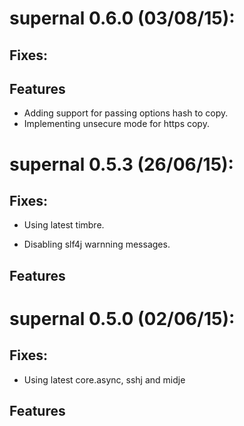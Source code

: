 # supernal 0.6.0 (03/08/15):

## Fixes:

## Features

* Adding support for passing options hash to copy.
* Implementing unsecure mode for https copy.

# supernal 0.5.3 (26/06/15):

## Fixes:

* Using latest timbre.

* Disabling slf4j warnning messages.

## Features

# supernal 0.5.0 (02/06/15):

## Fixes:

* Using latest core.async, sshj and midje

## Features
